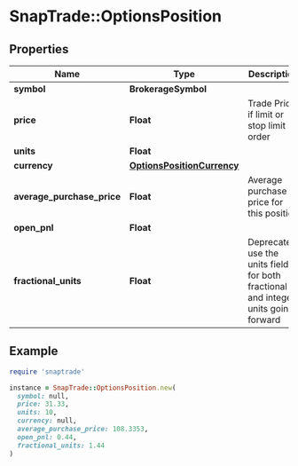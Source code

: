 # SnapTrade::OptionsPosition

## Properties

| Name | Type | Description | Notes |
| ---- | ---- | ----------- | ----- |
| **symbol** | **BrokerageSymbol** |  | [optional] |
| **price** | **Float** | Trade Price if limit or stop limit order | [optional] |
| **units** | **Float** |  | [optional] |
| **currency** | [**OptionsPositionCurrency**](OptionsPositionCurrency.md) |  | [optional] |
| **average_purchase_price** | **Float** | Average purchase price for this position | [optional] |
| **open_pnl** | **Float** |  | [optional] |
| **fractional_units** | **Float** | Deprecated, use the units field for both fractional and integer units going forward | [optional] |

## Example

```ruby
require 'snaptrade'

instance = SnapTrade::OptionsPosition.new(
  symbol: null,
  price: 31.33,
  units: 10,
  currency: null,
  average_purchase_price: 108.3353,
  open_pnl: 0.44,
  fractional_units: 1.44
)
```


